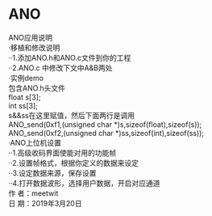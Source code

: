 # ANO  
ANO应用说明  
	·移植和修改说明  
		··1.添加ANO.h和ANO.c文件到你的工程  
		··2.ANO.c 中修改下文中A&B两处  
	·实例demo  
		包含ANO.h头文件  
		float s[3];  
		int ss[3];  
		s&&ss在这里赋值，然后下面两行是调用  
		ANO_send(0xf1,(unsigned char *)s,sizeof(float),sizeof(s));  
		ANO_send(0xf2,(unsigned char *)ss,sizeof(int),sizeof(ss));  
	·ANO上位机设置  
		··1.高级收码界面使能对用的功能帧  
		··2.设置帧格式，根据你定义的数据来设定  
		··3.设定数据来源，保存设置  
		··4.打开数据波形，选择用户数据，开启对应通道  
作	者：meetwit  
日	期：2019年3月20日  
